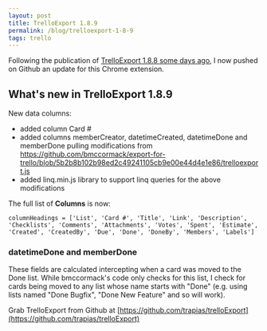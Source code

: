 ```yaml
---
layout: post
title: TrelloExport 1.8.9
permalink: /blog/trelloexport-1-8-9
tags: trello
---
```



Following the publication of [TrelloExport 1.8.8 some days ago](https://blog-trapias.rhcloud.com/trelloexport-trello-to-excel/), I now pushed on Github an update for this Chrome extension.

## What's new in TrelloExport 1.8.9
New data columns:

- added column Card #
- added columns memberCreator, datetimeCreated, datetimeDone and memberDone pulling modifications from https://github.com/bmccormack/export-for-trello/blob/5b2b8b102b98ed2c49241105cb9e00e44d4e1e86/trelloexport.js
- added linq.min.js library to support linq queries for the above modifications

The full list of **Columns** is now:

	columnHeadings = ['List', 'Card #', 'Title', 'Link', 'Description', 'Checklists', 'Comments', 'Attachments', 'Votes', 'Spent', 'Estimate', 'Created', 'CreatedBy', 'Due', 'Done', 'DoneBy', 'Members', 'Labels']

### datetimeDone and memberDone
These fields are calculated intercepting when a card was moved to the Done list. While bmccormack's code only checks for this list, I check for cards being moved to any list whose name starts with "Done" (e.g. using lists named "Done Bugfix", "Done New Feature" and so will work).

Grab TrelloExport from Github at [https://github.com/trapias/trelloExport](https://github.com/trapias/trelloExport)
